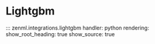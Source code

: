 # Lightgbm

::: zenml.integrations.lightgbm
    handler: python
    rendering:
      show_root_heading: true
      show_source: true
